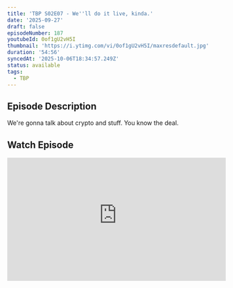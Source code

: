 ```yaml
---
title: 'TBP S02E07 - We''ll do it live, kinda.'
date: '2025-09-27'
draft: false
episodeNumber: 187
youtubeId: 0of1gU2vH5I
thumbnail: 'https://i.ytimg.com/vi/0of1gU2vH5I/maxresdefault.jpg'
duration: '54:56'
syncedAt: '2025-10-06T18:34:57.249Z'
status: available
tags:
  - TBP
---
```

## Episode Description

We're gonna talk about crypto and stuff. You know the deal.

## Watch Episode

<div style="position: relative; padding-bottom: 56.25%; height: 0; overflow: hidden;">
  <iframe
    src="https://www.youtube-nocookie.com/embed/0of1gU2vH5I"
    style="position: absolute; top: 0; left: 0; width: 100%; height: 100%;"
    frameborder="0"
    allow="accelerometer; autoplay; clipboard-write; encrypted-media; gyroscope; picture-in-picture"
    allowfullscreen
  ></iframe>
</div>

